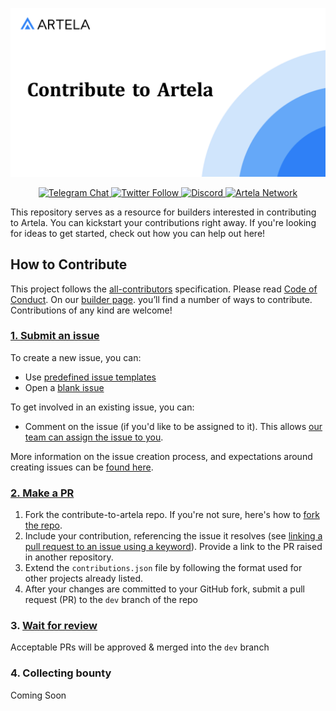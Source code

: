 ![Contribute to Artela](./assets/bannner.png)

<div align="center">
  <a href="https://t.me/artela_official" target="_blank">
    <img alt="Telegram Chat" src="https://img.shields.io/badge/chat-telegram-blue?logo=telegram&chat">
  </a>
  <a href="https://twitter.com/Artela_Network" target="_blank">
    <img alt="Twitter Follow" src="https://img.shields.io/twitter/follow/Artela_Network">
  <a href="https://discord.gg/artela">
   <img src="https://img.shields.io/badge/chat-discord-green?logo=discord&chat" alt="Discord">
  </a>
  <a href="https://www.artela.network/">
   <img src="https://img.shields.io/badge/Artela%20Network-3282f8" alt="Artela Network">
  </a>
</div>


This repository serves as a resource for builders interested in contributing to Artela. You can kickstart your contributions right away. If you're looking for ideas to get started, check out how you can help out here!

## **How to Contribute**

This project follows the [all-contributors](https://allcontributors.org/docs/en/overview) specification. Please read [Code of Conduct](https://github.com/artela-network/contribute-to-artela/blob/main/docs/code-of-conduct). On our [builder page](https://developers.artela.network/). you’ll find a number of ways to contribute. Contributions of any kind are welcome!

### [1. Submit an issue](https://github.com/artela-network/contribute-to-artela#1-submit-an-issue)

To create a new issue, you can: 

- Use [predefined issue templates](https://github.com/artela-network/contribute-to-artela/issues/new/choose)
- Open a [blank issue](https://github.com/artela-network/contribute-to-artela/issues/new/)

To get involved in an existing issue, you can:

- Comment on the issue (if you'd like to be assigned to it). This allows [our team can assign the issue to you](https://github.blog/2019-06-25-assign-issues-to-issue-commenters/).

More information on the issue creation process, and expectations around creating issues can be [found here](https://github.com/artela-network/contribute-to-artela/blob/main/docs/github-issue-triage-process.md).

### [2. Make a PR](https://github.com/artela-network/contribute-to-artela#2-make-a-pr)

1. Fork the contribute-to-artela repo. If you're not sure, here's how to [fork the repo](https://help.github.com/en/articles/fork-a-repo).
2. Include your contribution, referencing the issue it resolves (see [linking a pull request to an issue using a keyword](https://docs.github.com/en/free-pro-team@latest/github/managing-your-work-on-github/linking-a-pull-request-to-an-issue#linking-a-pull-request-to-an-issue-using-a-keyword)). Provide a link to the PR raised in another repository.
3. Extend the `contributions.json` file by following the format used for other projects already listed.
4. After your changes are committed to your GitHub fork, submit a pull request (PR) to the `dev` branch of the repo

### 3. [Wait for review](https://github.com/artela-network/contribute-to-artela#3-wait-for-review)

Acceptable PRs will be approved & merged into the `dev` branch

### 4. Collecting bounty
Coming Soon